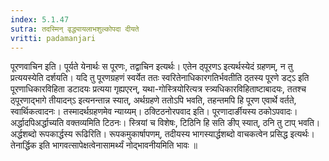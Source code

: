 ```yaml
---
index: 5.1.47
sutra: तदस्मिन् वृद्ध्यायलाभशुल्कोपदा दीयते
vritti: padamanjari
---
```


 पूरणवाचिन इति। पूर्यते येनार्थः स पूरणः, तद्वाचिन इत्यर्थः। एतेन ठ्पूरणऽ इत्यर्थस्येदं ग्रहणम्, न तु प्रत्ययस्येति दर्शयति। यदि तु पूरणग्रहणं स्वर्येत ततः स्वरितेनाधिकारगतिर्भवतीति ठ्तस्य पूरणे डट्ऽ इति पूरणाधिकारविहिता डटादयः प्रत्यया गृह्यएरन्, यथा-गोस्त्रियोरित्यत्र स्त्र्यधिकारविहिताष्टाबादयः, ततश्च ठ्पूरणाद्भागे तीयादन्ऽ इत्यनन्तान्न स्यात्, अर्थग्रहणे ततोऽपि भवति, तहन्तमपि हि पूरण एवार्थे वर्तते, स्वार्थिकत्वादनः। तस्मादर्थग्रहणमेव न्याय्यम्। ठक्टिठनोरपवाद इति। पूरणादार्ङीयस्य ठकोऽपवादः। अर्द्धादपिअर्द्धाच्यति वक्तव्यमिति टिठनः। स्त्रियां च विशेषः, टिठिनि हि सति ङीप् स्यात्, ठनि तु टाप् भवति। अर्द्धशब्दो रूपकार्द्धस्य रूढिरिति। रूपकमुकार्षापणम्, तदीयस्य भागस्यार्द्धशब्दो वाचकत्वेन प्रसिद्ध इत्यर्थः। तेनार्द्धिक इति भागवत्सापेक्षत्वेनासामर्थ्यं नोद्भावनीयमिति भावः ॥